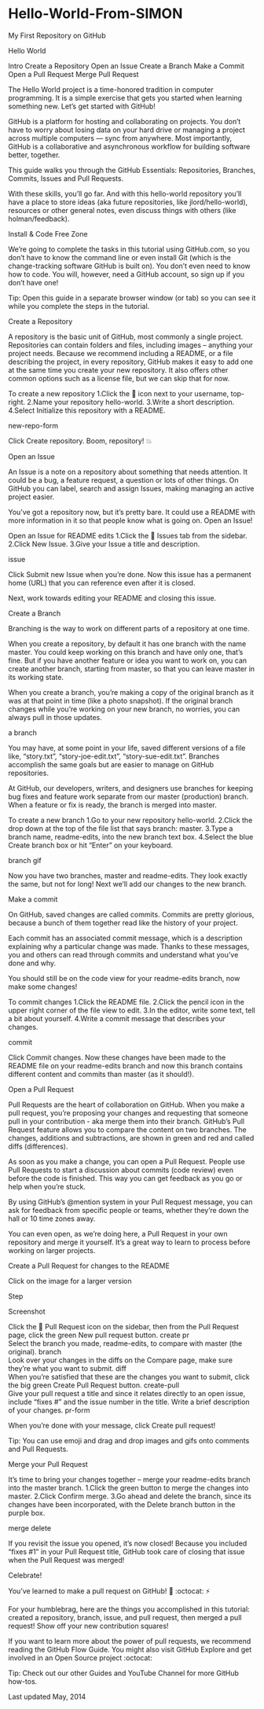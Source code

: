 # Hello-World-From-SIMON
My First Repository on GitHub




Hello World

Intro
Create a Repository
Open an Issue
Create a Branch
Make a Commit
Open a Pull Request
Merge Pull Request




The Hello World project is a time-honored tradition in computer programming. It is a simple exercise that gets you started when learning something new. Let’s get started with GitHub!

GitHub is a platform for hosting and collaborating on projects. You don’t have to worry about losing data on your hard drive or managing a project across multiple computers — sync from anywhere. Most importantly, GitHub is a collaborative and asynchronous workflow for building software better, together.

This guide walks you through the GitHub Essentials: Repositories, Branches, Commits, Issues and Pull Requests.

With these skills, you’ll go far. And with this hello-world repository you’ll have a place to store ideas (aka future repositories, like jlord/hello-world), resources or other general notes, even discuss things with others (like holman/feedback).

Install & Code Free Zone

We’re going to complete the tasks in this tutorial using GitHub.com, so you don’t have to know the command line or even install Git (which is the change-tracking software GitHub is built on). You don’t even need to know how to code. You will, however, need a GitHub account, so sign up if you don’t have one!


Tip: Open this guide in a separate browser window (or tab) so you can see it while you complete the steps in the tutorial.



Create a Repository

A repository is the basic unit of GitHub, most commonly a single project. Repositories can contain folders and files, including images – anything your project needs. Because we recommend including a README, or a file describing the project, in every repository, GitHub makes it easy to add one at the same time you create your new repository. It also offers other common options such as a license file, but we can skip that for now.

To create a new repository
1.Click the  icon next to your username, top-right.
2.Name your repository hello-world.
3.Write a short description.
4.Select Initialize this repository with a README.

new-repo-form

Click Create repository. Boom, repository! :boom:



Open an Issue

An Issue is a note on a repository about something that needs attention. It could be a bug, a feature request, a question or lots of other things. On GitHub you can label, search and assign Issues, making managing an active project easier.

You’ve got a repository now, but it’s pretty bare. It could use a README with more information in it so that people know what is going on. Open an Issue!

Open an Issue for README edits
1.Click the  Issues tab from the sidebar.
2.Click New Issue.
3.Give your Issue a title and description.

issue

Click Submit new Issue when you’re done. Now this issue has a permanent home (URL) that you can reference even after it is closed.

Next, work towards editing your README and closing this issue.



Create a Branch

Branching is the way to work on different parts of a repository at one time.

When you create a repository, by default it has one branch with the name master. You could keep working on this branch and have only one, that’s fine. But if you have another feature or idea you want to work on, you can create another branch, starting from master, so that you can leave master in its working state.

When you create a branch, you’re making a copy of the original branch as it was at that point in time (like a photo snapshot). If the original branch changes while you’re working on your new branch, no worries, you can always pull in those updates.

a branch

You may have, at some point in your life, saved different versions of a file like, “story.txt”, “story-joe-edit.txt”, “story-sue-edit.txt”. Branches accomplish the same goals but are easier to manage on GitHub repositories.

At GitHub, our developers, writers, and designers use branches for keeping bug fixes and feature work separate from our master (production) branch. When a feature or fix is ready, the branch is merged into master.

To create a new branch
1.Go to your new repository hello-world.
2.Click the drop down at the top of the file list that says branch: master.
3.Type a branch name, readme-edits, into the new branch text box.
4.Select the blue Create branch box or hit “Enter” on your keyboard.

branch gif

Now you have two branches, master and readme-edits. They look exactly the same, but not for long! Next we’ll add our changes to the new branch.



Make a commit

On GitHub, saved changes are called commits. Commits are pretty glorious, because a bunch of them together read like the history of your project.

Each commit has an associated commit message, which is a description explaining why a particular change was made. Thanks to these messages, you and others can read through commits and understand what you’ve done and why.

You should still be on the code view for your readme-edits branch, now make some changes!

To commit changes
1.Click the README file.
2.Click the pencil icon in the upper right corner of the file view to edit.
3.In the editor, write some text, tell a bit about yourself.
4.Write a commit message that describes your changes.

commit

Click Commit changes. Now these changes have been made to the README file on your readme-edits branch and now this branch contains different content and commits than master (as it should!).



Open a Pull Request

Pull Requests are the heart of collaboration on GitHub. When you make a pull request, you’re proposing your changes and requesting that someone pull in your contribution - aka merge them into their branch. GitHub’s Pull Request feature allows you to compare the content on two branches. The changes, additions and subtractions, are shown in green and red and called diffs (differences).

As soon as you make a change, you can open a Pull Request. People use Pull Requests to start a discussion about commits (code review) even before the code is finished. This way you can get feedback as you go or help when you’re stuck.

By using GitHub’s @mention system in your Pull Request message, you can ask for feedback from specific people or teams, whether they’re down the hall or 10 time zones away.

You can even open, as we’re doing here, a Pull Request in your own repository and merge it yourself. It’s a great way to learn to process before working on larger projects.

Create a Pull Request for changes to the README

Click on the image for a larger version


Step 

Screenshot 


Click the  Pull Request icon on the sidebar, then from the Pull Request page, click the green New pull request button.  create pr  
Select the branch you made, readme-edits, to compare with master (the original).  branch  
Look over your changes in the diffs on the Compare page, make sure they’re what you want to submit.  diff  
When you’re satisfied that these are the changes you want to submit, click the big green Create Pull Request button.  create-pull  
Give your pull request a title and since it relates directly to an open issue, include “fixes #” and the issue number in the title. Write a brief description of your changes.  pr-form 

When you’re done with your message, click Create pull request!



Tip: You can use emoji and drag and drop images and gifs onto comments and Pull Requests.



Merge your Pull Request

It’s time to bring your changes together – merge your readme-edits branch into the master branch.
1.Click the green button to merge the changes into master.
2.Click Confirm merge.
3.Go ahead and delete the branch, since its changes have been incorporated, with the Delete branch button in the purple box.

merge delete

If you revisit the issue you opened, it’s now closed! Because you included “fixes #1” in your Pull Request title, GitHub took care of closing that issue when the Pull Request was merged!

Celebrate!

You’ve learned to make a pull request on GitHub! :tada: :octocat: :zap:

For your humblebrag, here are the things you accomplished in this tutorial: created a repository, branch, issue, and pull request, then merged a pull request! Show off your new contribution squares!

If you want to learn more about the power of pull requests, we recommend reading the GitHub Flow Guide. You might also visit GitHub Explore and get involved in an Open Source project :octocat:



Tip: Check out our other Guides and YouTube Channel for more GitHub how-tos.

Last updated May, 2014
